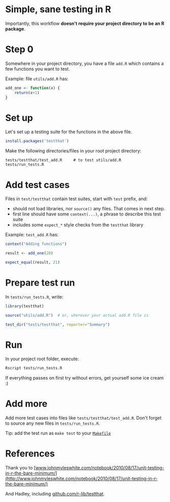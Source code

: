 # Simple, sane testing in R

Importantly, this workflow **doesn't require your project directory to be an R package**.

# Step 0

Somewhere in your project directory, you have a file `add.R` which contains a
few functions you want to test.

Example: file `utils/add.R` has:

```r
add_one <- function(x) {
    return(x+1)
}
```


# Set up

Let's set up a testing suite for the functions in the above file.

```r
install.packages('testthat') 
```

Make the following directories/files in your root project directory:

```
tests/testthat/test_add.R     # to test utils/add.R
tests/run_tests.R
```

# Add test cases

Files in `test/testthat` contain test suites, start with `test` prefix, and:

  * should not load libraries, nor `source()` any files. That comes in next
    step.
  * first line should have some `context(...)`, a phrase to describe this test
    suite
  * includes some `expect_*` style checks from the `testthat` library
  
Example: `test_add.R` has:

```r
context("Adding functions")

result <- add_one(20)

expect_equal(result, 21)
```


# Prepare test run

In `tests/run_tests.R`, write:

```r
library(testthat)

source("utils/add.R")  # or, wherever your actual add.R file is

test_dir("tests/testthat", reporter="Summary")
```

# Run

In your project root folder, execute:

```bash
Rscript tests/run_tests.R
```

If everything passes on first try without errors, get yourself some ice cream :)

# Add more

Add more test cases into files like `tests/testthat/test_add.R`. Don't
forget to source any new files in `tests/run_tests.R`.

Tip: add the test run as `make test` to your
[`Makefile`](https://github.com/pavopax/gists/blob/master/makefile-quick-start.md)


# References

Thank you to
[www.johnmyleswhite.com/notebook/2010/08/17/unit-testing-in-r-the-bare-minimum/](http://www.johnmyleswhite.com/notebook/2010/08/17/unit-testing-in-r-the-bare-minimum/)

And Hadley, including
[github.com/r-lib/testthat](https://github.com/r-lib/testthat).
